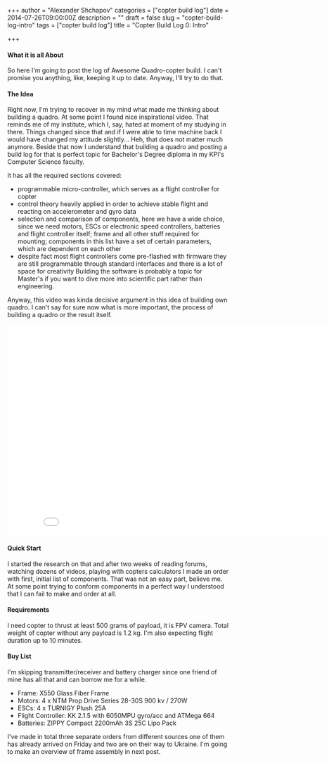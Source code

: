 +++
author = "Alexander Shchapov"
categories = ["copter build log"]
date = 2014-07-26T09:00:00Z
description = ""
draft = false
slug = "copter-build-log-intro"
tags = ["copter build log"]
title = "Copter Build Log 0: Intro"

+++

#### What it is all About
So here I'm going to post the log of Awesome Quadro-copter build. I can't promise you anything, like, keeping it up to date. Anyway, I'll try to do that.

#### The Idea
Right now, I'm trying to recover in my mind what made me thinking about building a quadro. At some point I found nice inspirational video. That reminds me of my institute, which I, say, hated at moment of my studying in there. Things changed since that and if I were able to time machine back I would have changed my attitude slightly... Heh, that does not matter much anymore.
Beside that now I understand that building a quadro and posting a build log for that is perfect topic for Bachelor's Degree diploma in my KPI's Computer Science faculty.

It has all the required sections covered:

* programmable micro-controller, which serves as a flight controller for copter
* control theory heavily applied in order to achieve stable flight and reacting on accelerometer and gyro data
* selection and comparison of components, here we have a wide choice, since we need motors, ESCs or electronic speed controllers, batteries and flight controller itself; frame and all other stuff required for mounting; components in this list have a set of certain parameters, which are dependent on each other
* despite fact most flight controllers come pre-flashed with firmware they are still programmable through standard interfaces and there is a lot of space for creativity
Building the software is probably a topic for Master's if you want to dive more into scientific part rather than engineering. 

Anyway, this video was kinda decisive argument in this idea of building own quadro. I can't say for sure now what is more important, the process of building a quadro or the result itself.

<iframe width="853" height="480" src="//www.youtube.com/embed/w2itwFJCgFQ?rel=0" frameborder="0" allowfullscreen></iframe>

#### Quick Start
I started the research on that and after two weeks of reading forums, watching dozens of videos, playing with copters calculators I made an order with first, initial list of components. That was not an easy part, believe me. At some point trying to conform components in a perfect way I understood that I can fail to make and order at all.

#### Requirements
I need copter to thrust at least 500 grams of payload, it is FPV camera. Total weight of copter without any payload is 1.2 kg. I'm also expecting flight duration up to 10 minutes.

#### Buy List
I'm skipping transmitter/receiver and battery charger since one friend of mine has all that and can borrow me for a while.

* Frame: X550 Glass Fiber Frame
* Motors: 4 x NTM Prop Drive Series 28-30S 900 kv / 270W
* ESCs: 4 x TURNIGY Plush 25A
* Flight Controller: KK 2.1.5 with 6050MPU gyro/acc and ATMega 664
* Batteries: ZIPPY Compact 2200mAh 3S 25C Lipo Pack

I've made in total three separate orders from different sources one of them has already arrived on Friday and two are on their way to Ukraine. I'm going to make an overview of frame assembly in next post.